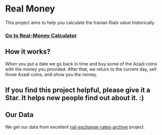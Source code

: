 # Real Money

This project aims to help you calculate the Iranian Rials value historically

### [Go to Real-Money Calculator](https://sajadjalilian.github.io/RealMoney/)

## How it works?

When you put a date we go back in time and buy some of the Azadi coins with the money you provided. After that, we return to the current day, sell those Azadi coins, and show you the money.

## If you find this project helpful, please give it a Star. It helps new people find out about it. :)

## Our Data

We get our data from excellent [rial-exchange-rates-archive](https://github.com/SamadiPour/rial-exchange-rates-archive) project.
